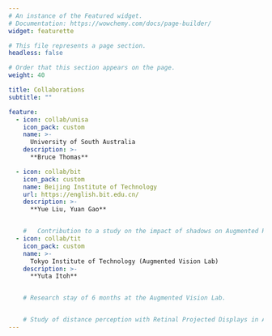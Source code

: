```yaml
---
# An instance of the Featured widget.
# Documentation: https://wowchemy.com/docs/page-builder/
widget: featurette

# This file represents a page section.
headless: false

# Order that this section appears on the page.
weight: 40

title: Collaborations
subtitle: ""

feature:
  - icon: collab/unisa
    icon_pack: custom
    name: >-
      University of South Australia
    description: >-
      **Bruce Thomas**

  - icon: collab/bit
    icon_pack: custom
    name: Beijing Institute of Technology
    url: https://english.bit.edu.cn/
    description: >-
      **Yue Liu, Yuan Gao**


    #   Contribution to a study on the impact of shadows on Augmented Reality perception  
  - icon: collab/tit
    icon_pack: custom
    name: >-
      Tokyo Institute of Technology (Augmented Vision Lab)
    description: >-
      **Yuta Itoh**


    # Research stay of 6 months at the Augmented Vision Lab.


    # Study of distance perception with Retinal Projected Displays in Augmented Reality.
---
```

